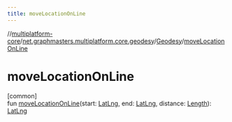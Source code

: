 ```yaml
---
title: moveLocationOnLine
---
```

//[multiplatform-core](../../../index.html)/[net.graphmasters.multiplatform.core.geodesy](../index.html)/[Geodesy](index.html)/[moveLocationOnLine](move-location-on-line.html)



# moveLocationOnLine



[common]\
fun [moveLocationOnLine](move-location-on-line.html)(start: [LatLng](../../net.graphmasters.multiplatform.core.model/-lat-lng/index.html), end: [LatLng](../../net.graphmasters.multiplatform.core.model/-lat-lng/index.html), distance: [Length](../../net.graphmasters.multiplatform.core.units/-length/index.html)): [LatLng](../../net.graphmasters.multiplatform.core.model/-lat-lng/index.html)




